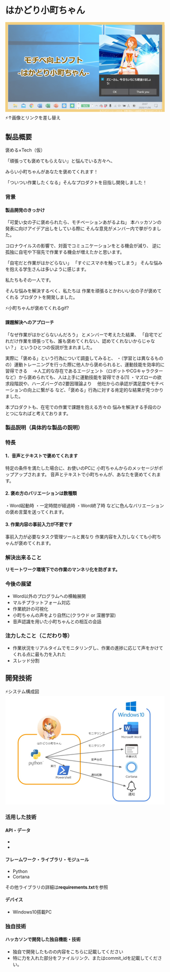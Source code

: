 # はかどり小町ちゃん
[![IMAGE ALT TEXT HERE](https://github.com/jphacks/D_2016/blob/master/thumbnail.png)](https://www.youtube.com/watch?v=G5rULR53uMk)
⚡↑画像とリンクを差し替え


## 製品概要
褒める×Tech（仮）

「頑張っても褒めてもらえない」と悩んでいる方々へ、

みらい小町ちゃんがあなたを褒めてくれます！

「ついつい作業したくなる」そんなプロダクトを目指し開発しました！


### 背景
#### 製品開発のきっかけ
「可愛い女の子に褒められたら、モチベーションあがるよね」
本ハッカソンの発表に向けアイデア出しをしている際に
そんな意見がメンバー内で挙がりました。

コロナウイルスの影響で、対面でコミュニケーションをとる機会が減り、
逆に孤独に自宅や下宿先で作業する機会が増えたかと思います。

「自宅だと作業がはかどらない」
「すぐにスマホを触ってしまう」
そんな悩みを抱える学生さんは多いように感じます。

私たちもその一人です。

そんな悩みを解決するべく、私たちは
作業を頑張るとかわいい女の子が褒めてくれる
プロダクトを開発しました。

⚡小町ちゃんが褒めてくれるgif?

#### 課題解決へのアプローチ
「なぜ作業がはかどらないんだろう」
とメンバーで考えたた結果、
「自宅でどれだけ作業を頑張っても、誰も褒めてくれない、認めてくれないからじゃない？」
というひとつの仮説が生まれました。

実際に「褒める」という行為について調査してみると、
・（学習とは異なるものの）運動トレーニングを行った際に他人から褒められると、運動技能を効率的に習得できる
　→人工的な存在であるエージェント（ロボットやCGキャラクターなど）から褒められても、人は上手に運動技能を習得できる[1]
・マズローの欲求段階説や、ハーズバーグの2要因理論より
　他社からの承認が満足度やモチベーションの向上に繋がる
など、「褒める」行為に対する肯定的な結果が見つかりました。

本プロダクトも、在宅での作業で課題を抱える方々の
悩みを解決する手段のひとつになればと考えております。


### 製品説明（具体的な製品の説明）
### 特長

#### 1．音声とテキストで褒めてくれます
特定の条件を満たした場合に、お使いのPCに
小町ちゃんからのメッセージがポップアップされます。
音声とテキストで小町ちゃんが、あなたを褒めてくれます。

#### 2. 褒め方のバリエーションは数種類
・Word起動時
・一定時間が経過時
・Word終了時
などに色んなバリエーションの褒め言葉を送ってくれます。

#### 3. 作業内容の事前入力が不要です
事前入力が必要なタスク管理ツールと異なり
作業内容を入力しなくても小町ちゃんが褒めてくれます。


### 解決出来ること

**リモートワーク環境下での作業のマンネリ化を防ぎます。**

### 今後の展望

- Word以外のプログラムへの横軸展開
- マルチプラットフォーム対応
- 作業統計の可視化
- 小町ちゃんの声をより自然に(クラウド or 深層学習)
- 音声認識を用いた小町ちゃんとの相互の会話

### 注力したこと（こだわり等）

- 作業状況をリアルタイムでモニタリングし、作業の進捗に応じて声をかけてくれる点に最も力を入れた
- スレッド分割

## 開発技術
⚡システム構成図
![IMAGE ALT TEXT HERE](https://github.com/jphacks/D_2016/blob/master/system_image.jpg)

### 活用した技術
#### API・データ
* 
* 

#### フレームワーク・ライブラリ・モジュール
- Python
- Cortana

その他ライブラリの詳細は**requirements.txt**を参照

#### デバイス
- Windows10搭載PC 


### 独自技術
#### ハッカソンで開発した独自機能・技術
* 独自で開発したものの内容をこちらに記載してください
* 特に力を入れた部分をファイルリンク、またはcommit_idを記載してください。
